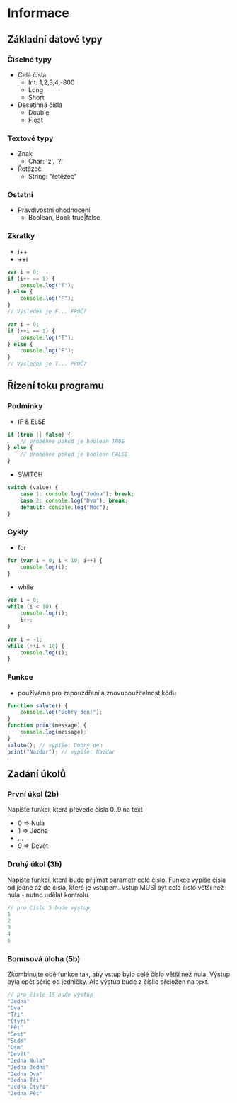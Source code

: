 # Informace
## Základní datové typy
### Číselné typy

* Celá čísla
    * Int: 1,2,3,4,-800
    * Long
    * Short
* Desetinná čísla
    * Double
    * Float

### Textové typy
* Znak
    * Char: 'z', '?'
* Řetězec
    * String: "řetězec"

### Ostatní
* Pravdivostní ohodnocení
    * Boolean, Bool: true|false
    
### Zkratky
* i++
* ++i

```javascript
var i = 0;
if (i++ == 1) {
    console.log("T");
} else {
    console.log("F");
}
// Výsledek je F... PROČ?
```

```javascript
var i = 0;
if (++i == 1) {
    console.log("T");
} else {
    console.log("F");
}
// Výsledek je T... PROČ?
```

## Řízení toku programu
### Podmínky 
* IF & ELSE
```javascript
if (true || false) {
    // proběhne pokud je boolean TRUE
} else {
    // proběhne pokud je boolean FALSE
}
```
* SWITCH
```javascript
switch (value) {
    case 1: console.log("Jedna"); break;
    case 2: console.log("Dva"); break;
    default: console.log("Moc"); 
}
```

### Cykly
* for
```javascript
for (var i = 0; i < 10; i++) {
    console.log(i);
}
```
* while
```javascript
var i = 0;
while (i < 10) {
    console.log(i);
    i++;
}
```
```javascript
var i = -1;
while (++i < 10) {
    console.log(i);
}
```

### Funkce
* používáme pro zapouzdření a znovupoužitelnost kódu
```javascript
function salute() {
    console.log("Dobrý den!");
}
function print(message) {
	console.log(message);
}
salute(); // vypíše: Dobrý den
print("Nazdar"); // vypíše: Nazdar
```

## Zadání úkolů
### První úkol (2b)
Napište funkci, která převede čísla 0..9 na text
* 0 => Nula
* 1 => Jedna
* ...
* 9 => Devět

### Druhý úkol (3b)
Napište funkci, která bude přijímat parametr celé číslo. Funkce vypíše čísla od jedné až do čísla, které je vstupem. Vstup MUSÍ být celé číslo větší než nula - nutno udělat kontrolu.
```javascript
// pro číslo 5 bude výstup
1
2
3
4
5
```

### Bonusová úloha (5b)
Zkombinujte obě funkce tak, aby vstup bylo celé číslo větší než nula. Výstup byla opět série od jedničky. Ale výstup bude z číslic přeložen na text.
```javascript
// pro číslo 15 bude výstup
"Jedna"
"Dva"
"Tři"
"Čtyři"
"Pět"
"Šest"
"Sedm"
"Osm"
"Devět"
"Jedna Nula"
"Jedna Jedna"
"Jedna Dva"
"Jedna Tři"
"Jedna Čtyři"
"Jedna Pět"
```
